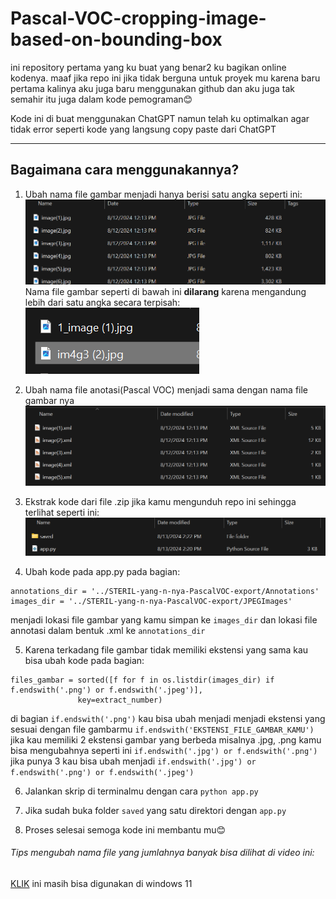# Pascal-VOC-cropping-image-based-on-bounding-box
ini repository pertama yang ku buat yang benar2 ku bagikan online kodenya. maaf jika repo ini jika tidak berguna untuk proyek mu karena baru pertama kalinya aku juga baru menggunakan github dan aku juga tak semahir itu juga dalam kode pemograman😊


Kode ini di buat menggunakan ChatGPT namun telah ku optimalkan agar tidak error seperti kode yang langsung copy paste dari ChatGPT



---
## Bagaimana cara menggunakannya?
1. Ubah nama file gambar menjadi hanya berisi satu angka seperti ini:
![image](https://github.com/FikriAnwari/Pascal-VOC-cropping-image-based-on-bounding-box/blob/main/documentations-img/img%201.png)
Nama file gambar seperti di bawah ini **dilarang** karena mengandung lebih dari satu angka secara terpisah:
![image2](https://github.com/FikriAnwari/Pascal-VOC-cropping-image-based-on-bounding-box/blob/main/documentations-img/img%204.png)

2. Ubah nama file anotasi(Pascal VOC) menjadi sama dengan nama file gambar nya
![imagexml](https://github.com/FikriAnwari/Pascal-VOC-cropping-image-based-on-bounding-box/blob/main/documentations-img/img%202.png)

3. Ekstrak kode dari file .zip jika kamu mengunduh repo ini sehingga terlihat seperti ini:
![image3](https://github.com/FikriAnwari/Pascal-VOC-cropping-image-based-on-bounding-box/blob/main/documentations-img/img%203.png)


4. Ubah kode pada app.py pada bagian:
```
annotations_dir = '../STERIL-yang-n-nya-PascalVOC-export/Annotations'
images_dir = '../STERIL-yang-n-nya-PascalVOC-export/JPEGImages'
```
menjadi lokasi file gambar yang kamu simpan ke `images_dir` dan lokasi file annotasi dalam bentuk .xml ke `annotations_dir`

5. Karena terkadang file gambar tidak memiliki ekstensi yang sama kau bisa ubah kode pada bagian:
```
files_gambar = sorted([f for f in os.listdir(images_dir) if f.endswith('.png') or f.endswith('.jpeg')],
               key=extract_number)
```
di bagian `if.endswith('.png')` kau bisa ubah menjadi menjadi ekstensi yang sesuai dengan file gambarmu `if.endswith('EKSTENSI_FILE_GAMBAR_KAMU')` jika kau memiliki 2 ekstensi gambar yang berbeda misalnya .jpg, .png kamu bisa mengubahnya seperti ini `if.endswith('.jpg') or f.endswith('.png')` jika punya 3 kau bisa ubah menjadi `if.endswith('.jpg') or f.endswith('.png') or f.endswith('.jpeg')`

6. Jalankan skrip di terminalmu dengan cara `python app.py`

7. Jika sudah buka folder `saved` yang satu direktori dengan `app.py`

8. Proses selesai semoga kode ini membantu mu😊

###### Tips mengubah nama file yang jumlahnya banyak bisa dilihat di video ini:
[KLIK](https://youtube.com/shorts/JPJzG7U15js?feature=shared)
ini masih bisa digunakan di windows 11

